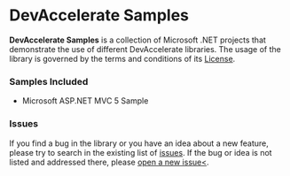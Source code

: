 # DevAccelerate Samples

**DevAccelerate Samples** is a collection of Microsoft .NET projects that demonstrate the use of different DevAccelerate libraries. The usage of the library is governed by the terms and conditions of its [License](https://github.com/devaccelerate/samples/blob/master/LICENSE).

### Samples Included

* Microsoft ASP.NET MVC 5 Sample

### Issues

If you find a bug in the library or you have an idea about a new feature, please try to search in the existing list of [issues](https://github.com/devaccelerate/samples/issues). If the bug or idea is not listed and addressed there, please [open a new issue<](https://github.com/devaccelerate/samples/issues/new).
